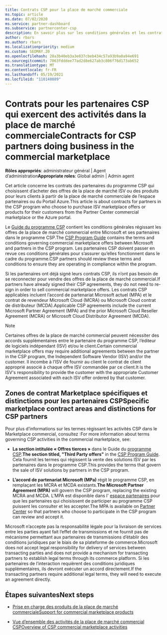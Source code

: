```yaml
---
title: Contrats CSP pour la place de marché commerciale
ms.topic: article
ms.date: 07/02/2020
ms.service: partner-dashboard
ms.subservice: partnercenter-csp
description: En savoir plus sur les conditions générales et les contrats relatifs aux abonnements à des produits ISV tiers achetés par des partenaires CSP dans la place de marché commerciale.
author: rbars
ms.author: rbars
ms.localizationpriority: medium
ms.custom: SEOMAY.20
ms.openlocfilehash: 28a3b40eb3a3e037cbeb434c57a93b9a0a94e691
ms.sourcegitcommit: 7063fdddee77ad2d8e627ab3c806f76d173ab652
ms.translationtype: MT
ms.contentlocale: fr-FR
ms.lasthandoff: 05/19/2021
ms.locfileid: "110148089"
---
```

# <a name="contracts-for-csp-partners-doing-business-in-the-commercial-marketplace"></a><span data-ttu-id="175bb-103">Contrats pour les partenaires CSP qui exercent des activités dans la place de marché commerciale</span><span class="sxs-lookup"><span data-stu-id="175bb-103">Contracts for CSP partners doing business in the commercial marketplace</span></span>


<span data-ttu-id="175bb-104">**Rôles appropriés**: administrateur général | Agent d’administration</span><span class="sxs-lookup"><span data-stu-id="175bb-104">**Appropriate roles**: Global admin | Admin agent</span></span>

<span data-ttu-id="175bb-105">Cet article concerne les contrats des partenaires du programme CSP qui choisissent d’acheter des offres de la place de marché ISV ou des produits pour leurs clients à partir de la place de marché commerciale de l’espace partenaires ou du Portail Azure.</span><span class="sxs-lookup"><span data-stu-id="175bb-105">This article is about contracts for partners in the CSP program who choose to purchase ISV marketplace offers or products for their customers from the Partner Center commercial marketplace or the Azure portal.</span></span>

<span data-ttu-id="175bb-106">Le [Guide du programme CSP](https://go.microsoft.com/fwlink/p/?LinkId=617100) contient les conditions générales régissant les offres de la place de marché commercial entre Microsoft et ses partenaires dans le programme CSP.</span><span class="sxs-lookup"><span data-stu-id="175bb-106">The [CSP Program Guide](https://go.microsoft.com/fwlink/p/?LinkId=617100) contains the terms and conditions governing commercial marketplace offers between Microsoft and partners in the CSP program.</span></span> <span data-ttu-id="175bb-107">Les partenaires CSP doivent passer en revue ces conditions générales pour s’assurer qu’elles fonctionnent dans le cadre du programme.</span><span class="sxs-lookup"><span data-stu-id="175bb-107">CSP partners should review these terms and conditions to ensure they are operating in compliance within the program.</span></span>  

<span data-ttu-id="175bb-108">Si les partenaires ont déjà signé leurs contrats CSP, ils n’ont pas besoin de se reconnecter pour vendre des offres de la place de marché commercial.</span><span class="sxs-lookup"><span data-stu-id="175bb-108">If partners have already signed their CSP agreements, they do not need to re-sign in order to sell commercial marketplace offers.</span></span> <span data-ttu-id="175bb-109">Les contrats CSP applicables incluent l’accord de partenariat Microsoft actuel (MPA) et le contrat de revendeur Microsoft Cloud (MCRA) ou Microsoft Cloud contrat de distributeur (MCDA).</span><span class="sxs-lookup"><span data-stu-id="175bb-109">Applicable CSP agreements include the current Microsoft Partner Agreement (MPA) and the prior Microsoft Cloud Reseller Agreement (MCRA) or Microsoft Cloud Distributor Agreement (MCDA).</span></span>

>[!NOTE]
> <span data-ttu-id="175bb-110">Certaines offres de la place de marché commercial peuvent nécessiter des accords supplémentaires entre le partenaire du programme CSP, l’éditeur de logiciels indépendant (ISV) et/ou le client.</span><span class="sxs-lookup"><span data-stu-id="175bb-110">Certain commercial marketplace offers may require additional agreements between the partner in the CSP program, the Independent Software Vendor (ISV) and/or the customer.</span></span> <span data-ttu-id="175bb-111">Il incombe à l’ISV de fournir au client le contrat de client approprié associé à chaque offre ISV commandée par ce client.</span><span class="sxs-lookup"><span data-stu-id="175bb-111">It is the ISV's responsibility to provide the customer with the appropriate Customer Agreement associated with each ISV offer ordered by that customer.</span></span>

## <a name="specific-marketplace-contract-areas-and-distinctions-for-csp-partners"></a><span data-ttu-id="175bb-112">Zones de contrat Marketplace spécifiques et distinctions pour les partenaires CSP</span><span class="sxs-lookup"><span data-stu-id="175bb-112">Specific marketplace contract areas and distinctions for CSP partners</span></span>

<span data-ttu-id="175bb-113">Pour plus d’informations sur les termes régissant les activités CSP dans le Marketplace commercial, consultez :</span><span class="sxs-lookup"><span data-stu-id="175bb-113">For more information about terms governing CSP activities in the commercial marketplace, see:</span></span>

- <span data-ttu-id="175bb-114">**La section intitulée « Offres tierces »** dans le Guide du [programme CSP](https://go.microsoft.com/fwlink/p/?LinkId=617100).</span><span class="sxs-lookup"><span data-stu-id="175bb-114">**The section titled, "Third Party offers"** in the [CSP Program Guide](https://go.microsoft.com/fwlink/p/?LinkId=617100).</span></span> <span data-ttu-id="175bb-115">Cela fournit les termes qui régissent la vente des solutions ISV par les partenaires dans le programme CSP.</span><span class="sxs-lookup"><span data-stu-id="175bb-115">This provides the terms that govern the sale of ISV solutions by partners in the CSP program.</span></span>

- <span data-ttu-id="175bb-116">**L’accord de partenariat Microsoft (MPa)** régit le programme CSP, en remplaçant les MCRA et MCDA existants.</span><span class="sxs-lookup"><span data-stu-id="175bb-116">**The Microsoft Partner Agreement (MPA)** will govern the CSP program, replacing the existing MCRA and MCDA.</span></span> <span data-ttu-id="175bb-117">L’MPA est disponible dans l' [espace partenaires](https://partner.microsoft.com/pcv/dashboard/overview) pour que les partenaires qui choisissent de participer au programme CSP puissent les consulter et les accepter.</span><span class="sxs-lookup"><span data-stu-id="175bb-117">The MPA is available on [Partner Center](https://partner.microsoft.com/pcv/dashboard/overview) so that partners who choose to participate in the CSP program can review and accept it.</span></span>
  
<span data-ttu-id="175bb-118">Microsoft n’accepte pas la responsabilité légale pour la livraison de services entre les parties ayant fait l’effet de transmissions et ne fournit pas de mécanisme permettant aux partenaires de transmissions d’établir des conditions juridiques par le biais de sa plateforme de commerce.</span><span class="sxs-lookup"><span data-stu-id="175bb-118">Microsoft does not accept legal responsibility for delivery of services between transacting parties and does not provide a mechanism for transacting partners to establish legal terms through its commerce platform.</span></span> <span data-ttu-id="175bb-119">Si les partenaires de l’interaction requièrent des conditions juridiques supplémentaires, ils devront exécuter un accord directement.</span><span class="sxs-lookup"><span data-stu-id="175bb-119">If the transacting partners require additional legal terms, they will need to execute an agreement directly.</span></span>

## <a name="next-steps"></a><span data-ttu-id="175bb-120">Étapes suivantes</span><span class="sxs-lookup"><span data-stu-id="175bb-120">Next steps</span></span>

- [<span data-ttu-id="175bb-121">Prise en charge des produits de la place de marché commerciale</span><span class="sxs-lookup"><span data-stu-id="175bb-121">Support for commercial marketplace products</span></span>](csp-commercial-marketplace-support.md)

- [<span data-ttu-id="175bb-122">Vue d’ensemble des activités de la place de marché commercial CSP</span><span class="sxs-lookup"><span data-stu-id="175bb-122">Overview of CSP commercial marketplace activities</span></span>](csp-commercial-marketplace-overview.md)
